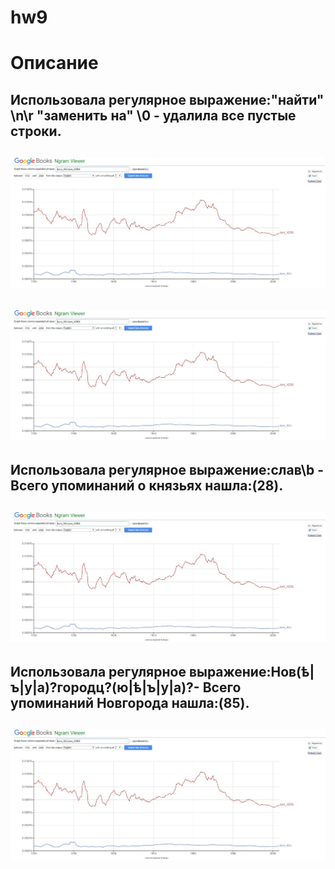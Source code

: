 # hw9
# Описание

## Использовала регулярное выражение:"найти" \n\r "заменить на" \0 - удалила все пустые строки. 
## ![](https://github.com/yuliayakovleva/hw6/blob/master/mXbbipCYafE.jpg)
## ![](https://github.com/yuliayakovleva/hw6/blob/master/mXbbipCYafE.jpg)



## Использовала регулярное выражение:слав\b - Всего упоминаний о князьях нашла:(28).
## ![](https://github.com/yuliayakovleva/hw6/blob/master/mXbbipCYafE.jpg)



## Использовала регулярное выражение:Нов(ѣ|ъ|у|а)?городц?(ю|ѣ|ъ|у|а)?- Всего упоминаний Новгорода нашла:(85).
## ![](https://github.com/yuliayakovleva/hw6/blob/master/mXbbipCYafE.jpg)


